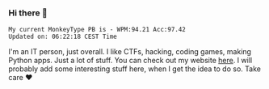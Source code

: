 ### Hi there 👋
<!-- PB START -->
```
My current MonkeyType PB is - WPM:94.21 Acc:97.42
Updated on: 06:22:18 CEST Time
```
<!-- PB END -->
I'm an IT person, just overall. I like CTFs, hacking, coding games, making Python apps. Just a lot of stuff.
You can check out my website [here](https://skill3472.github.io/).
I will probably add some interesting stuff here, when I get the idea to do so. Take care ❤️

